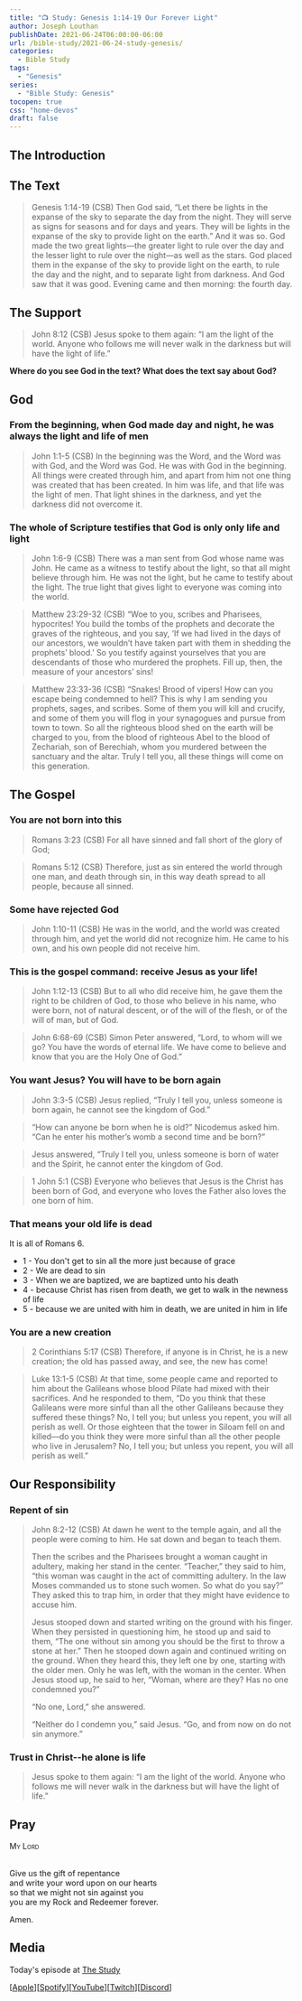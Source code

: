 ```yaml
---
title: "📺 Study: Genesis 1:14-19 Our Forever Light"
author: Joseph Louthan
publishDate: 2021-06-24T06:00:00-06:00
url: /bible-study/2021-06-24-study-genesis/
categories:
  - Bible Study
tags:
  - "Genesis"
series:
  - "Bible Study: Genesis"
tocopen: true
css: "home-devos"
draft: false
---
```

## The Introduction

## The Text

>Genesis 1:14-19 (CSB) Then God said, “Let there be lights in the expanse of the sky to separate the day from the night. They will serve as signs for seasons and for days and years. They will be lights in the expanse of the sky to provide light on the earth.” And it was so. God made the two great lights—the greater light to rule over the day and the lesser light to rule over the night—as well as the stars. God placed them in the expanse of the sky to provide light on the earth, to rule the day and the night, and to separate light from darkness. And God saw that it was good. Evening came and then morning: the fourth day.

## The Support

>John 8:12 (CSB) Jesus spoke to them again: “I am the light of the world. Anyone who follows me will never walk in the darkness but will have the light of life.”

<div style="page-break-after: always;"></div>

**Where do you see God in the text? What does the text say about God?**

## God

### From the beginning, when God made day and night, he was always the light and life of men

>John 1:1-5 (CSB) In the beginning was the Word, and the Word was with God, and the Word was God. He was with God in the beginning. All things were created through him, and apart from him not one thing was created that has been created. In him was life, and that life was the light of men. That light shines in the darkness, and yet the darkness did not overcome it.

### The whole of Scripture testifies that God is only only life and light

>John 1:6-9 (CSB) There was a man sent from God whose name was John. He came as a witness to testify about the light, so that all might believe through him. He was not the light, but he came to testify about the light. The true light that gives light to everyone was coming into the world.

>Matthew 23:29-32 (CSB) “Woe to you, scribes and Pharisees, hypocrites! You build the tombs of the prophets and decorate the graves of the righteous, and you say, ‘If we had lived in the days of our ancestors, we wouldn’t have taken part with them in shedding the prophets’ blood.’ So you testify against yourselves that you are descendants of those who murdered the prophets. Fill up, then, the measure of your ancestors’ sins!

>Matthew 23:33-36 (CSB) “Snakes! Brood of vipers! How can you escape being condemned to hell? This is why I am sending you prophets, sages, and scribes. Some of them you will kill and crucify, and some of them you will flog in your synagogues and pursue from town to town. So all the righteous blood shed on the earth will be charged to you, from the blood of righteous Abel to the blood of Zechariah, son of Berechiah, whom you murdered between the sanctuary and the altar. Truly I tell you, all these things will come on this generation.

## The Gospel

### You are not born into this

>Romans 3:23 (CSB) For all have sinned and fall short of the glory of God;

>Romans 5:12 (CSB) Therefore, just as sin entered the world through one man, and death through sin, in this way death spread to all people, because all sinned.

### Some have rejected God

>John 1:10-11 (CSB) He was in the world, and the world was created through him, and yet the world did not recognize him. He came to his own, and his own people did not receive him.

### This is the gospel command: receive Jesus as your life!

>John 1:12-13 (CSB) But to all who did receive him, he gave them the right to be children of God, to those who believe in his name, who were born, not of natural descent, or of the will of the flesh, or of the will of man, but of God.

>John 6:68-69 (CSB) Simon Peter answered, “Lord, to whom will we go? You have the words of eternal life. We have come to believe and know that you are the Holy One of God.”

### You want Jesus? You will have to be born again

>John 3:3-5 (CSB) Jesus replied, “Truly I tell you, unless someone is born again, he cannot see the kingdom of God.”

>“How can anyone be born when he is old?” Nicodemus asked him. “Can he enter his mother’s womb a second time and be born?”

>Jesus answered, “Truly I tell you, unless someone is born of water and the Spirit, he cannot enter the kingdom of God.

>1 John 5:1 (CSB) Everyone who believes that Jesus is the Christ has been born of God, and everyone who loves the Father also loves the one born of him.

### That means your old life is dead

It is all of Romans 6.
 
* 1 - You don't get to sin all the more just because of grace
* 2 - We are dead to sin
* 3 - When we are baptized, we are baptized unto his death
* 4 - because Christ has risen from death, we get to walk in the newness of life
* 5 - because we are united with him in death, we are united in him in life

### You are a new creation

>2 Corinthians 5:17 (CSB) Therefore, if anyone is in Christ, he is a new creation; the old has passed away, and see, the new has come!

>Luke 13:1-5 (CSB) At that time, some people came and reported to him about the Galileans whose blood Pilate had mixed with their sacrifices. And he responded to them, “Do you think that these Galileans were more sinful than all the other Galileans because they suffered these things? No, I tell you; but unless you repent, you will all perish as well. Or those eighteen that the tower in Siloam fell on and killed—do you think they were more sinful than all the other people who live in Jerusalem? No, I tell you; but unless you repent, you will all perish as well.”

## Our Responsibility

### Repent of sin

>John 8:2-12 (CSB) At dawn he went to the temple again, and all the people were coming to him. He sat down and began to teach them.
>
>Then the scribes and the Pharisees brought a woman caught in adultery, making her stand in the center. “Teacher,” they said to him, “this woman was caught in the act of committing adultery. In the law Moses commanded us to stone such women. So what do you say?” They asked this to trap him, in order that they might have evidence to accuse him.
>
>Jesus stooped down and started writing on the ground with his finger. When they persisted in questioning him, he stood up and said to them, “The one without sin among you should be the first to throw a stone at her.” Then he stooped down again and continued writing on the ground. When they heard this, they left one by one, starting with the older men. Only he was left, with the woman in the center. When Jesus stood up, he said to her, “Woman, where are they? Has no one condemned you?”
>
>“No one, Lord,” she answered.
>
>“Neither do I condemn you,” said Jesus. “Go, and from now on do not sin anymore.”

### Trust in Christ--he alone is life

>Jesus spoke to them again: “I am the light of the world. Anyone who follows me will never walk in the darkness but will have the light of life.”

## Pray

<div style="font-variant: small-caps;">
My Lord
</div>
&nbsp;

Give us the gift of repentance  
  and write your word upon on our hearts  
  so that we might not sin against you  
  you are my Rock and Redeemer forever.

Amen.

## Media

Today's episode at [The Study](http://study.theologic.us/podcast/study-genesis-114-19-our-forever-light/)

\[[Apple](https://podcasts.apple.com/us/podcast/the-study/id1557102127)\]\[[Spotify](https://open.spotify.com/show/0Xs5qsNvWePyRqcmtOTPkR)\]\[[YouTube](http://youtube.theologic.us)\]\[[Twitch](http://twitch.theologic.us)\]\[[Discord](http://discord.theologic.us)\]
